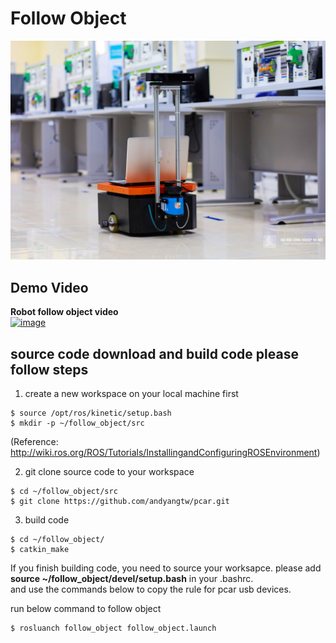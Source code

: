 # Follow Object

![image](https://github.com/vuthanhcdt/Follow_Object/blob/main/Image/t81942.jpg)


## Demo Video ##
**Robot follow object video**<br/> 
[![image](http://img.youtu.be/j25A7QEM0ak/0.jpg)](https://youtu.be/j25A7QEM0ak)<br/>


## source code download and build code please follow steps ##
1. create a new workspace on your local machine first<br/>
```
$ source /opt/ros/kinetic/setup.bash
$ mkdir -p ~/follow_object/src
```
(Reference: http://wiki.ros.org/ROS/Tutorials/InstallingandConfiguringROSEnvironment)

2. git clone source code to your workspace<br/>
```
$ cd ~/follow_object/src
$ git clone https://github.com/andyangtw/pcar.git
```
3. build code<br/>
```
$ cd ~/follow_object/
$ catkin_make
```
If you finish building code, you need to source your worksapce.
please add **source ~/follow_object/devel/setup.bash** in your .bashrc.<br/>
and use the commands below to copy the rule for pcar usb devices.<br/>


run below command to follow object

```
$ rosluanch follow_object follow_object.launch
```


```
